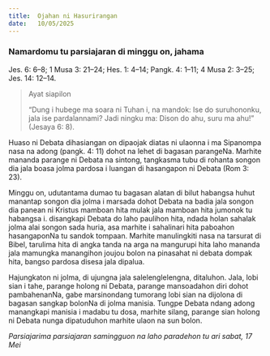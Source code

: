 ```yaml
---
title:  Ojahan ni Hasurirangan
date:   10/05/2025
---
```


### Namardomu tu parsiajaran di minggu on, jahama

Jes. 6: 6–8; 1 Musa 3: 21–24; Hes. 1: 4–14; Pangk. 4: 1–11; 4 Musa 2: 3–25; Jes. 14: 12–14.

> <p>Ayat siapilon</p>
> “Dung i hubege ma soara ni Tuhan i, na mandok: Ise do suruhononku, jala ise pardalannami? Jadi ningku ma: Dison do ahu, suru ma ahu!” (Jesaya 6: 8).

Huaso ni Debata dihasiangan on dipaojak diatas ni ulaonna i ma Sipanompa nasa na adong (pangk. 4: 11) dohot na lehet di bagasan parangeNa. Marhite mananda parange ni Debata na sintong, tangkasma tubu di rohanta songon dia jala boasa jolma pardosa i luangan di hasangapon ni Debata (Rom 3: 23).

Minggu on, udutantama dumao tu bagasan alatan di bilut habangsa huhut manantap songon dia jolma i marsada dohot Debata na badia jala songon dia panean ni Kristus mamboan hita mulak jala mamboan hita jumonok tu habangsa i. disangkapi Debata do laho paulihon hita, ndada holan sahalak jolma alai songon sada huria, asa marhite i sahalinari hita paboahon hasangaponNa tu sandok tompaan. Marhite manulingkiti nasa na tarsurat di Bibel, tarulima hita di angka tanda na arga na mangurupi hita laho mananda jala mamungka manangihon joujou bolon na pinasahat ni debata dompak hita, bangso pardosa disesa jala dipalua.

Hajungkaton ni jolma, di ujungna jala salelenglelengna, ditaluhon. Jala, lobi sian i tahe, parange holong ni Debata, parange mansoadahon diri dohot pambahenanNa, gabe marsinondang tumorang lobi sian na dijolona di bagasan sangkap bolonNa di jolma manisia. Tungpe Debata ndang adong manangkapi manisia i madabu tu dosa, marhite silang, parange sian holong ni Debata nunga dipatuduhon marhite ulaon na sun bolon.

_Parsiajarima parsiajaran samingguon na laho paradehon tu ari sabat, 17 Mei_